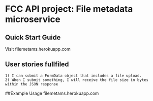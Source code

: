 #  FCC API project: File metadata microservice


## Quick Start Guide

Visit filemetams.herokuapp.com

## User stories fullfiled
    1) I can submit a FormData object that includes a file upload.
    2) When I submit something, I will receive the file size in bytes within the JSON response


##Example Usage
    filemetams.herokuapp.com



